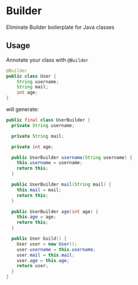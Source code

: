 # Builder

Eliminate Builder boilerplate for Java classes

## Usage

Annotate your class with `@Builder`

```java
@Builder
public class User {
    String username;
    String mail;
    int age;
}
```

will generate:

```java
public final class UserBuilder {
  private String username;

  private String mail;

  private int age;

  public UserBuilder username(String username) {
    this.username = username;
    return this;
  }

  public UserBuilder mail(String mail) {
    this.mail = mail;
    return this;
  }

  public UserBuilder age(int age) {
    this.age = age;
    return this;
  }

  public User build() {
    User user = new User();
    user.username = this.username;
    user.mail = this.mail;
    user.age = this.age;
    return user;
  }
}
```
